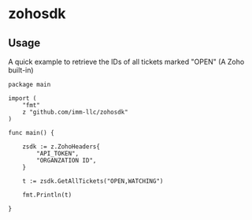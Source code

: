 # zohosdk

## Usage

A quick example to retrieve the IDs of all tickets marked "OPEN" (A Zoho built-in)


```
package main

import (
	"fmt"
	z "github.com/imm-llc/zohosdk"
)

func main() {

	zsdk := z.ZohoHeaders{
		"API_TOKEN",
		"ORGANZATION ID",
	}

	t := zsdk.GetAllTickets("OPEN,WATCHING")

	fmt.Println(t)

}
```